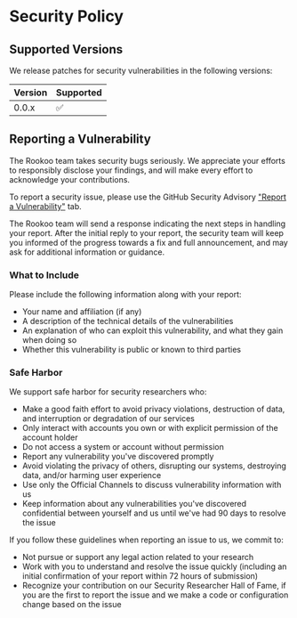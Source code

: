 # Security Policy

## Supported Versions

We release patches for security vulnerabilities in the following versions:

| Version | Supported          |
| ------- | ------------------ |
| 0.0.x   | :white_check_mark: |

## Reporting a Vulnerability

The Rookoo team takes security bugs seriously. We appreciate your efforts to responsibly disclose your findings, and will make every effort to acknowledge your contributions.

To report a security issue, please use the GitHub Security Advisory ["Report a Vulnerability"](https://github.com/rookoo/rookoo-react-native-widget/security/advisories/new) tab.

The Rookoo team will send a response indicating the next steps in handling your report. After the initial reply to your report, the security team will keep you informed of the progress towards a fix and full announcement, and may ask for additional information or guidance.

### What to Include

Please include the following information along with your report:

- Your name and affiliation (if any)
- A description of the technical details of the vulnerabilities
- An explanation of who can exploit this vulnerability, and what they gain when doing so
- Whether this vulnerability is public or known to third parties

### Safe Harbor

We support safe harbor for security researchers who:

- Make a good faith effort to avoid privacy violations, destruction of data, and interruption or degradation of our services
- Only interact with accounts you own or with explicit permission of the account holder
- Do not access a system or account without permission
- Report any vulnerability you've discovered promptly
- Avoid violating the privacy of others, disrupting our systems, destroying data, and/or harming user experience
- Use only the Official Channels to discuss vulnerability information with us
- Keep information about any vulnerabilities you've discovered confidential between yourself and us until we've had 90 days to resolve the issue

If you follow these guidelines when reporting an issue to us, we commit to:

- Not pursue or support any legal action related to your research
- Work with you to understand and resolve the issue quickly (including an initial confirmation of your report within 72 hours of submission)
- Recognize your contribution on our Security Researcher Hall of Fame, if you are the first to report the issue and we make a code or configuration change based on the issue

